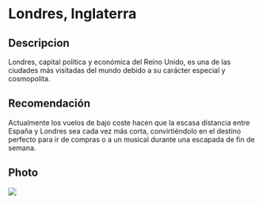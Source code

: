 # Londres, Inglaterra

## Descripcion
Londres, capital política y económica del Reino Unido, es una de las ciudades más visitadas del mundo debido a su carácter especial y cosmopolita.

## Recomendación
Actualmente los vuelos de bajo coste hacen que la escasa distancia entre España y Londres sea cada vez más corta, convirtiéndolo en el destino perfecto para ir de compras o a un musical durante una escapada de fin de semana.

## Photo
![](https://www.google.com/url?sa=i&url=https%3A%2F%2Flondresando.com%2Fmonumentos%2F&psig=AOvVaw1_JfAa5N5GU5CnI_AT2dG-&ust=1740573371517000&source=images&cd=vfe&opi=89978449&ved=0CBQQjRxqFwoTCOCrjp7r3osDFQAAAAAdAAAAABAE)


